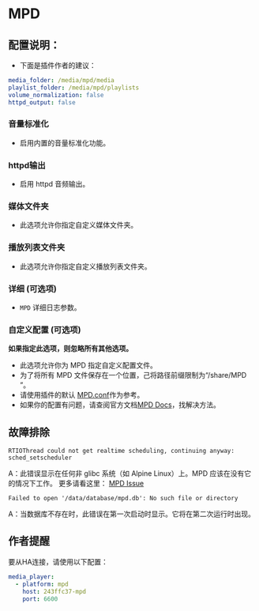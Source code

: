# MPD

## 配置说明：

- 下面是插件作者的建议：

```yaml
media_folder: /media/mpd/media
playlist_folder: /media/mpd/playlists
volume_normalization: false
httpd_output: false
```

### 音量标准化

- 启用内置的音量标准化功能。

### httpd输出 

- 启用 httpd 音频输出。

### 媒体文件夹

- 此选项允许你指定自定义媒体文件夹。

### 播放列表文件夹

- 此选项允许你指定自定义播放列表文件夹。

### 详细 (可选项)

- `MPD` 详细日志参数。

### 自定义配置 (可选项)

**如果指定此选项，则忽略所有其他选项。**

- 此选项允许你为 MPD 指定自定义配置文件。
- 为了将所有 MPD 文件保存在一个位置，己将路径前缀限制为“/share/MPD ”。
- 请使用插件的默认 [MPD.conf](https://github.com/poeschl/hassio-addons/blob/main/mpd/root/etc/mpd.conf )作为参考。
- 如果你的配置有问题，请查阅官方文档[MPD Docs](https://www.musicpd.org/doc/html/user.html#configuration)，找解决方法。

## 故障排除

```
RTIOThread could not get realtime scheduling, continuing anyway: sched_setscheduler
```

A：此错误显示在任何非 glibc 系统（如 Alpine Linux）上。MPD 应该在没有它的情况下工作。
更多请看这里： [MPD Issue](https://github.com/MusicPlayerDaemon/MPD/issues/218)

```
Failed to open '/data/database/mpd.db': No such file or directory
```

A：当数据库不存在时，此错误在第一次启动时显示。它将在第二次运行时出现。

## 作者提醒

要从HA连接，请使用以下配置：

```yaml
media_player:
  - platform: mpd
    host: 243ffc37-mpd
    port: 6600
```
